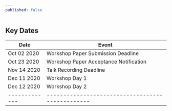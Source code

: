 ```yaml
---
published: false
---
```


<h2 class="text-center pt-3 pb-5">Key Dates</h2>

<div class="table-sm table-hover d-flex justify-content-center" markdown="1">

| Date        | Event                                          |
|-------------|------------------------------------------------|
| Oct 02 2020 | Workshop Paper Submission Deadline             |
| Oct 23 2020 | Workshop Paper Acceptance Notification         |
| Nov 14 2020 | Talk Recording Deadline                        |
| Dec 11 2020 | Workshop Day 1                                 |
| Dec 12 2020 | Workshop Day 2                                 |
|-------------|------------------------------------------------|


</div>